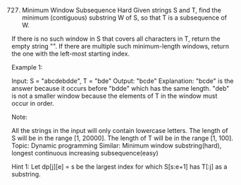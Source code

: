 727. Minimum Window Subsequence
Hard
Given strings S and T, find the minimum (contiguous) substring W of S, so that T is a subsequence of W.

If there is no such window in S that covers all characters in T, return the empty string "". If there are multiple such minimum-length windows, return the one with the left-most starting index.

Example 1:

Input: 
S = "abcdebdde", T = "bde"
Output: "bcde"
Explanation: 
"bcde" is the answer because it occurs before "bdde" which has the same length.
"deb" is not a smaller window because the elements of T in the window must occur in order.
 

Note:

All the strings in the input will only contain lowercase letters.
The length of S will be in the range [1, 20000].
The length of T will be in the range [1, 100].
Topic: Dynamic programming
Similar:  Minimum window substring(hard), longest continuous increasing subsequence(easy)

Hint 1:
Let dp[j][e] = s be the largest index for which S[s:e+1] has T[:j] as a substring.

